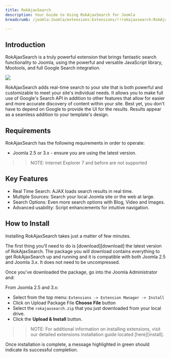 ```yaml
---
title: RokAjaxSearch
description: Your Guide to Using RokAjaxSearch for Joomla
breadcrumb: /joomla:Joomla/extensions:Extensions/!!rokajaxsearch:RokAjaxSearch

---
```


Introduction
-----
RokAjaxSearch is a truly powerful extension that brings fantastic search functionality to Joomla, using the powerful and versatile JavaScript library, Mootools, and full Google Search integration.

![][featured]

RokAjaxSearch adds real-time search to your site that is both powerful and customizable to meet your site's individual needs. It allows you to make full use of Google's Search API in addition to other features that allow for easier and more accurate discovery of content within your site. Best yet, you don't have to depend on Google to provide the UI for the results. Results appear as a seamless addition to your template's design.

Requirements
-----
RokAjaxSearch has the following requirements in order to operate:

* Joomla 2.5 or 3.x - ensure you are using the latest version.

>> NOTE: Internet Explorer 7 and before are not supported

Key Features
-----
* Real Time Search: AJAX loads search results in real time.
* Multiple Sources: Search your local Joomla site or the web at large.
* Search Options: Even more search options with Blog, Video and Images.
* Advanced usability: Script enhancements for intuitive navigation.

How to Install
--------------
Installing RokAjaxSearch takes just a matter of few minutes.

The first thing you’ll need to do is [download][download] the latest version of RokAjaxSearch. The package you will download contains everything to get RokAjaxSearch up and running and it is compatible with both Joomla 2.5 and Joomla 3.x. It does not need to be uncompressed. 

Once you've downloaded the package, go into the Joomla Administrator and:

From Joomla 2.5 and 3.x:

* Select from the top menu: `Extensions -> Extension Manager -> Install`
* Click on Upload Package File **Choose File** button
* Select the `rokajaxsearch.zip` that you just downloaded from your local drive.
* Click the **Upload & Install** button.

>> NOTE: For additional information on installing extensions, visit our detailed extensions installation guide located [here][install].

Once installation is complete, a message highlighted in green should indicate its successful completion.

[featured]: assets/rokajaxsearch.jpeg
[rokajaxsearch-download]: http://www.rockettheme.com/wordpress-downloads/plugins/free/rokajaxsearch/2629-rokajaxsearch-plugin/download
[plugin1]: assets/wp_rokajaxsearch_plugin_1.jpeg
[plugin2]: assets/wp_rokajaxsearch_plugin_2.jpeg
[gantrywidget]: assets/wp_rokajaxsearch_gantrywidget.jpeg

